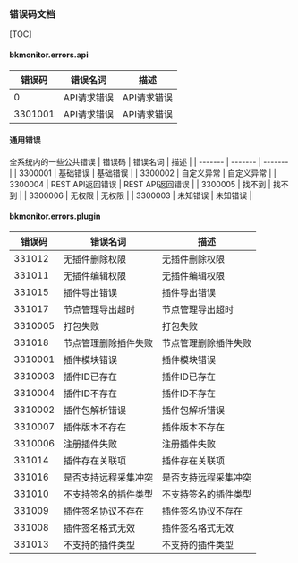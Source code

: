 ### 错误码文档

[TOC]

#### bkmonitor.errors.api
| 错误码 | 错误名词 | 描述 |
| ------- | ------- | ------- |
| 0 | API请求错误 | API请求错误 |
| 3301001 | API请求错误 | API请求错误 |



####  通用错误
 全系统内的一些公共错误
| 错误码 | 错误名词 | 描述 |
| ------- | ------- | ------- |
| 3300001 | 基础错误 | 基础错误 |
| 3300002 | 自定义异常 | 自定义异常 |
| 3300004 | REST API返回错误 | REST API返回错误 |
| 3300005 | 找不到 | 找不到 |
| 3300006 | 无权限 | 无权限 |
| 3300003 | 未知错误 | 未知错误 |



#### bkmonitor.errors.plugin
| 错误码 | 错误名词 | 描述 |
| ------- | ------- | ------- |
| 331012 | 无插件删除权限 | 无插件删除权限 |
| 331011 | 无插件编辑权限 | 无插件编辑权限 |
| 331015 | 插件导出错误 | 插件导出错误 |
| 331017 | 节点管理导出超时 | 节点管理导出超时 |
| 3310005 | 打包失败 | 打包失败 |
| 331018 | 节点管理删除插件失败 | 节点管理删除插件失败 |
| 3310001 | 插件模块错误 | 插件模块错误 |
| 3310003 | 插件ID已存在 | 插件ID已存在 |
| 3310004 | 插件ID不存在 | 插件ID不存在 |
| 3310002 | 插件包解析错误 | 插件包解析错误 |
| 3310007 | 插件版本不存在 | 插件版本不存在 |
| 3310006 | 注册插件失败 | 注册插件失败 |
| 331014 | 插件存在关联项 | 插件存在关联项 |
| 331016 | 是否支持远程采集冲突 | 是否支持远程采集冲突 |
| 331010 | 不支持签名的插件类型 | 不支持签名的插件类型 |
| 331009 | 插件签名协议不存在 | 插件签名协议不存在 |
| 331008 | 插件签名格式无效 | 插件签名格式无效 |
| 331013 | 不支持的插件类型 | 不支持的插件类型 |



